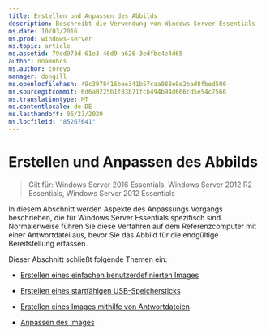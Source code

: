 ```yaml
---
title: Erstellen und Anpassen des Abbilds
description: Beschreibt die Verwendung von Windows Server Essentials
ms.date: 10/03/2016
ms.prod: windows-server
ms.topic: article
ms.assetid: 79ed973d-61e3-46d9-a626-3edfbc4e4d65
author: nnamuhcs
ms.author: coreyp
manager: dongill
ms.openlocfilehash: 49c3978416bae341b57caa088e8e2bad8fbed500
ms.sourcegitcommit: 6d6a0225b1f83b71fcb494b94d666cd5e54c7566
ms.translationtype: MT
ms.contentlocale: de-DE
ms.lasthandoff: 06/23/2020
ms.locfileid: "85267641"
---
```

# <a name="creating-and-customizing-the-image"></a>Erstellen und Anpassen des Abbilds

>Gilt für: Windows Server 2016 Essentials, Windows Server 2012 R2 Essentials, Windows Server 2012 Essentials

In diesem Abschnitt werden Aspekte des Anpassungs Vorgangs beschrieben, die für Windows Server Essentials spezifisch sind. Normalerweise führen Sie diese Verfahren auf dem Referenzcomputer mit einer Antwortdatei aus, bevor Sie das Abbild für die endgültige Bereitstellung erfassen.  
  
 Dieser Abschnitt schließt folgende Themen ein:  
  

-   [Erstellen eines einfachen benutzerdefinierten Images](Create-a-Simple-Customized-Image.md)  
  
-   [Erstellen eines startfähigen USB-Speichersticks](Create-a-Bootable-USB-Flash-Drive.md)  
  
-   [Erstellen eines Images mithilfe von Antwortdateien](Create-an-Image-By-Using-Answer-Files.md)  
  
-   [Anpassen des Images](Customize-the-Image.md)

